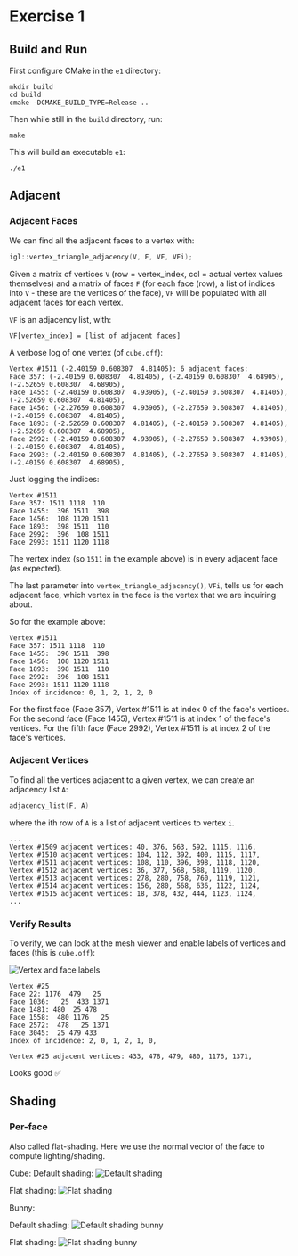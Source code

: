 # Exercise 1

## Build and Run

First configure CMake in the `e1` directory:
```
mkdir build
cd build
cmake -DCMAKE_BUILD_TYPE=Release ..
```

Then while still in the `build` directory, run:
```
make
```

This will build an executable `e1`:
```
./e1
```

## Adjacent

### Adjacent Faces

We can find all the adjacent faces to a vertex with:
```cpp
igl::vertex_triangle_adjacency(V, F, VF, VFi);
```

Given a matrix of vertices `V` (row = vertex_index, col = actual vertex values themselves) and a matrix of faces `F` (for each face (row), a list of indices into `V` - these are the vertices of the face), `VF` will be populated with all adjacent faces for each vertex.

`VF` is an adjacency list, with:
```
VF[vertex_index] = [list of adjacent faces]
```

A verbose log of one vertex (of `cube.off`):
```
Vertex #1511 (-2.40159 0.608307  4.81405): 6 adjacent faces:
Face 357: (-2.40159 0.608307  4.81405), (-2.40159 0.608307  4.68905), (-2.52659 0.608307  4.68905), 
Face 1455: (-2.40159 0.608307  4.93905), (-2.40159 0.608307  4.81405), (-2.52659 0.608307  4.81405), 
Face 1456: (-2.27659 0.608307  4.93905), (-2.27659 0.608307  4.81405), (-2.40159 0.608307  4.81405), 
Face 1893: (-2.52659 0.608307  4.81405), (-2.40159 0.608307  4.81405), (-2.52659 0.608307  4.68905), 
Face 2992: (-2.40159 0.608307  4.93905), (-2.27659 0.608307  4.93905), (-2.40159 0.608307  4.81405), 
Face 2993: (-2.40159 0.608307  4.81405), (-2.27659 0.608307  4.81405), (-2.40159 0.608307  4.68905), 
```

Just logging the indices:
```
Vertex #1511
Face 357: 1511 1118  110
Face 1455:  396 1511  398
Face 1456:  108 1120 1511
Face 1893:  398 1511  110
Face 2992:  396  108 1511
Face 2993: 1511 1120 1118
```

The vertex index (so `1511` in the example above) is in every adjacent face (as expected).

The last parameter into `vertex_triangle_adjacency()`, `VFi`, tells us for each adjacent face, which vertex in the face is the vertex that we are inquiring about.

So for the example above:
```
Vertex #1511
Face 357: 1511 1118  110
Face 1455:  396 1511  398
Face 1456:  108 1120 1511
Face 1893:  398 1511  110
Face 2992:  396  108 1511
Face 2993: 1511 1120 1118
Index of incidence: 0, 1, 2, 1, 2, 0
```

For the first face (Face 357), Vertex #1511 is at index 0 of the face's vertices.
For the second face (Face 1455), Vertex #1511 is at index 1 of the face's vertices.
For the fifth face (Face 2992), Vertex #1511 is at index 2 of the face's vertices.

### Adjacent Vertices

To find all the vertices adjacent to a given vertex, we can create an adjacency list `A`:
```cpp
adjacency_list(F, A)
```

where the ith row of `A` is a list of adjacent vertices to vertex `i`.
```
...
Vertex #1509 adjacent vertices: 40, 376, 563, 592, 1115, 1116, 
Vertex #1510 adjacent vertices: 104, 112, 392, 400, 1115, 1117, 
Vertex #1511 adjacent vertices: 108, 110, 396, 398, 1118, 1120, 
Vertex #1512 adjacent vertices: 36, 377, 568, 588, 1119, 1120, 
Vertex #1513 adjacent vertices: 278, 280, 758, 760, 1119, 1121, 
Vertex #1514 adjacent vertices: 156, 280, 568, 636, 1122, 1124, 
Vertex #1515 adjacent vertices: 18, 378, 432, 444, 1123, 1124,
...
```

### Verify Results

To verify, we can look at the mesh viewer and enable labels of vertices and faces (this is `cube.off`):

![Vertex and face labels](images/adjacent.png)

```
Vertex #25
Face 22: 1176  479   25
Face 1036:   25  433 1371
Face 1481: 480  25 478
Face 1558:  480 1176   25
Face 2572:  478   25 1371
Face 3045:  25 479 433
Index of incidence: 2, 0, 1, 2, 1, 0, 
```

```
Vertex #25 adjacent vertices: 433, 478, 479, 480, 1176, 1371,
```

Looks good ✅

## Shading

### Per-face

Also called flat-shading. Here we use the normal vector of the face to compute lighting/shading.

Cube:
Default shading:
![Default shading](images/default-shading.png)

Flat shading:
![Flat shading](images/flat-shading.png)

Bunny:

Default shading:
![Default shading bunny](images/bunny-default-shading.png)

Flat shading:
![Flat shading bunny](images/bunny-flat-shading.png)

